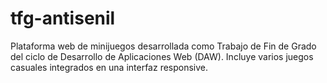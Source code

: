 # tfg-antisenil
Plataforma web de minijuegos desarrollada como Trabajo de Fin de Grado del ciclo de Desarrollo de Aplicaciones Web (DAW). Incluye varios juegos casuales integrados en una interfaz responsive.
